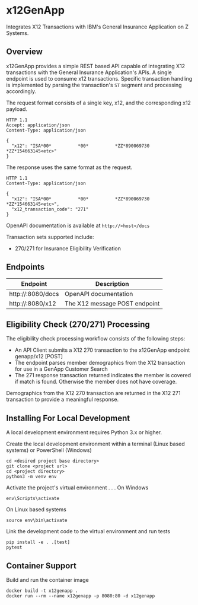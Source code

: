 # x12GenApp
Integrates X12 Transactions with IBM's General Insurance Application on Z Systems.

## Overview
x12GenApp provides a simple REST based API capable of integrating X12 transactions with the General Insurance Application's APIs. 
A single endpoint is used to consume x12 transactions. Specific transaction handling is implemented by parsing the transaction's `ST` segment and processing accordingly.

The request format consists of a single key, x12, and the corresponding x12 payload.
```shell script
HTTP 1.1
Accept: application/json
Content-Type: application/json

{
  "x12": "ISA*00*          *00*          *ZZ*890069730      *ZZ*154663145<etc>"
}
```

The response uses the same format as the request.
```shell script
HTTP 1.1
Content-Type: application/json

{
  "x12": "ISA*00*          *00*          *ZZ*890069730      *ZZ*154663145<etc>",
  "x12_transaction_code": "271"
}
```

OpenAPI documentation is available at `http://<host>/docs`

Transaction sets supported include:
- 270/271 for Insurance Eligibility Verification

## Endpoints
| Endpoint | Description |
| -------- | ----------- |
| http://<host>:8080/docs | OpenAPI documentation |
| http://<host>:8080/x12 | The X12 message POST endpoint |

## Eligibility Check (270/271) Processing
The eligibility check processing workflow consists of the following steps:
- An API Client submits a X12 270 transaction to the x12GenApp endpoint genapp/x12 [POST]
- The endpoint parses member demographics from the X12 transaction for use in a GenApp Customer Search
- The 271 response transaction returned indicates the member is covered if match is found. Otherwise the member does not have coverage.

Demographics from the X12 270 transaction are returned in the X12 271 transaction to provide a meaningful response.

## Installing For Local Development
A local development environment requires Python 3.x or higher.

Create the local development environment within a terminal (Linux based systems) or PowerShell (Windows)
```
cd <desired project base directory>
git clone <project url>
cd <project directory>
python3 -m venv env
```

Activate the project's virtual environment . . . 
On Windows
```
env\Scripts\activate
```

On Linux based systems
```
source env\bin\activate
```

Link the development code to the virtual environment and run tests
```
pip install -e . .[test]
pytest
```

## Container Support
Build and run the container image
```
docker build -t x12genapp .
docker run --rm --name x12genapp -p 8080:80 -d x12genapp
```
